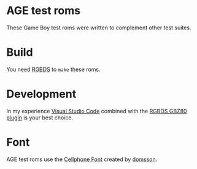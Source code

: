 # AGE test roms

These Game Boy test roms were written to complement other test suites.

# Build

You need [RGBDS](https://rgbds.gbdev.io) to `make` these roms.

# Development

In my experience [Visual Studio Code](https://code.visualstudio.com)
combined with the [RGBDS GBZ80 plugin](https://github.com/DonaldHays/rgbds-vscode)
is your best choice.

# Font

AGE test roms use the
[Cellphone Font](https://opengameart.org/content/ascii-bitmap-font-cellphone)
created by
[domsson](https://opengameart.org/users/domsson).
